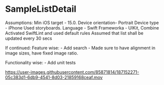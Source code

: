# SampleListDetail

Assumptions:
	Min iOS target - 15.0. 
	Device orientation- Portrait
	Device type - iPhone
	Used storyboards.
	Language - Swift
	Frameworka - UIKit, Combine
	Activated SwiftLint and used default rules
	Assumed that list shall be updated every 30 secs

If continued:
Feature wise: 
	- Add search
	- Made sure to have alignment in image sizes, have fixed image ratio.

Functionality wise:
	- Add unit tests

https://user-images.githubusercontent.com/85871814/187152271-05c383d1-6db9-4541-8d03-21859168ceaf.mov
